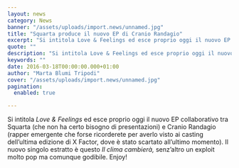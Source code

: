 ```yaml
---
layout: news
category: News
banner: "/assets/uploads/import.news/unnamed.jpg"
title: "Squarta produce il nuovo EP di Cranio Randagio"
excerpt: "Si intitola Love & Feelings ed esce proprio oggi il nuovo EP collaborativo tra Squarta (che non ha certo bisogno di presentazioni) e Cranio Randagio (rapper emergente che forse ricorderete per averlo visto ai casting dell’ultima edizione di X Factor, dove è stato scartato all’ultimo momento). Il nuovo singolo estratto è questo Il clima cambierà, senz’altro [&hellip"
quote: ""
description: "Si intitola Love & Feelings ed esce proprio oggi il nuovo EP collaborativo tra Squarta (che non ha certo bisogno di presentazioni) e Cranio Randagio (rapper emergente che forse ricorderete per averlo visto ai casting dell’ultima edizione di X Factor, dove è stato scartato all’ultimo momento). Il nuovo singolo estratto è questo Il clima cambierà, senz’altro [&hellip"
keywords: ""
date: 2016-03-18T00:00:00.000+01:00
author: "Marta Blumi Tripodi"
cover: "/assets/uploads/import.news/unnamed.jpg"
pagination:
  enabled: true

---
```


Si intitola _Love & Feelings_ ed esce proprio oggi il nuovo EP collaborativo tra Squarta (che non ha certo bisogno di presentazioni) e Cranio Randagio (rapper emergente che forse ricorderete per averlo visto ai casting dell’ultima edizione di X Factor, dove è stato scartato all’ultimo momento). Il nuovo singolo estratto è questo _Il clima cambierà,_ senz’altro un exploit molto pop ma comunque godibile. Enjoy!